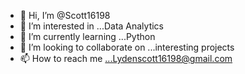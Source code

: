 - 👋 Hi, I’m @Scott16198
- 👀 I’m interested in ...Data Analytics
- 🌱 I’m currently learning ...Python
- 💞️ I’m looking to collaborate on ...interesting projects
- 📫 How to reach me ...Lydenscott16198@gmail.com

<!---
Scott16198/Scott16198 is a ✨ special ✨ repository because its `README.md` (this file) appears on your GitHub profile.
You can click the Preview link to take a look at your changes.
--->
